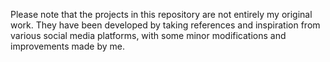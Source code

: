 Please note that the projects in this repository are not entirely my original work. They have been developed by taking references and inspiration from various social media platforms, with some minor modifications and improvements made by me.
